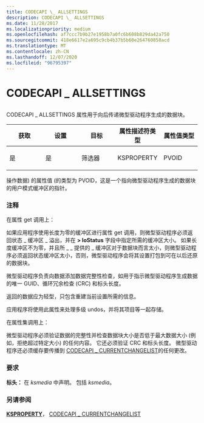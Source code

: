 ```yaml
---
title: CODECAPI \_ ALLSETTINGS
description: CODECAPI \_ ALLSETTINGS
ms.date: 11/28/2017
ms.localizationpriority: medium
ms.openlocfilehash: af7ccc7b9b27e1958b7a0fc6b608b829da42a750
ms.sourcegitcommit: 418e6617e2a695c9cb4b37b5b60e264760858acd
ms.translationtype: MT
ms.contentlocale: zh-CN
ms.lasthandoff: 12/07/2020
ms.locfileid: "96795397"
---
```

# <a name="codecapi_allsettings"></a>CODECAPI \_ ALLSETTINGS


## <span id="ddk_codecapi_allsettings_ks"></span><span id="DDK_CODECAPI_ALLSETTINGS_KS"></span>


CODECAPI \_ ALLSETTINGS 属性用于向后传递微型驱动程序生成的数据块。

<table>
<colgroup>
<col width="20%" />
<col width="20%" />
<col width="20%" />
<col width="20%" />
<col width="20%" />
</colgroup>
<thead>
<tr class="header">
<th>获取</th>
<th>设置</th>
<th>目标</th>
<th>属性描述符类型</th>
<th>属性值类型</th>
</tr>
</thead>
<tbody>
<tr class="odd">
<td><p>是</p></td>
<td><p>是</p></td>
<td><p>筛选器</p></td>
<td><p>KSPROPERTY</p></td>
<td><p>PVOID</p></td>
</tr>
</tbody>
</table>

 

操作数据) 的属性值 (的类型为 PVOID，这是一个指向微型驱动程序生成的数据块的用户模式缓冲区的指针。

### <a name="comments"></a>注释

在属性 get 调用上：

如果应用程序使用长度为零的缓冲区进行属性 get 调用，则微型驱动程序必须返回状态 \_ 缓冲区 \_ 溢出，并在 **&gt; IoStatus** 字段中指定所需的缓冲区大小。 如果长度缓冲区不为零，并且所 \_ \_ 提供的 \_ 缓冲区对于数据块而言太小，则微型驱动程序必须返回状态缓冲区太小，否则，微型驱动程序会将其设置打包到可在以后还原的数据块。

微型驱动程序负责向数据添加数据完整性检查，如用于指示微型驱动程序生成数据的唯一 GUID、循环冗余检查 (CRC) 和标头长度。

返回的数据应为轻型，只包含重建当前设置所需的信息。

应用程序将使用此属性来处理多级 undos，并将其项目等一起存储。

在属性集调用上：

微型驱动程序必须验证数据的完整性并检查数据块大小是否低于最大数据大小 (例如，拒绝超过特定大小) 的任何内容。 它还必须验证 CRC 和标头长度。 微型驱动程序还必须缓存要传播到 [CODECAPI \_ CURRENTCHANGELIST](codecapi-currentchangelist.md)的任何更改。

### <a name="requirements"></a>要求

**标头：** 在 *ksmedia* 中声明。 包括 *ksmedia*。

### <a name="see-also"></a>另请参阅

[**KSPROPERTY**](/windows-hardware/drivers/ddi/ks/ns-ks-ksidentifier)， [CODECAPI \_ CURRENTCHANGELIST](codecapi-currentchangelist.md)

 

